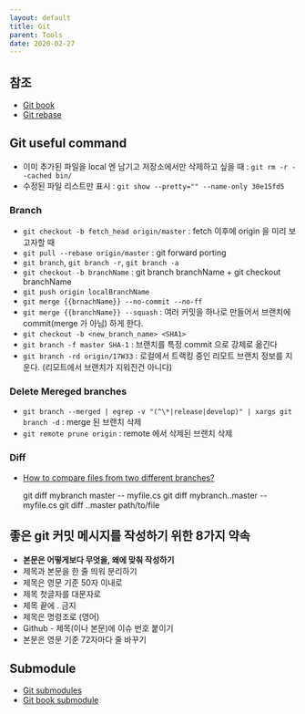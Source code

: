 ```yaml
---
layout: default
title: Git
parent: Tools
date: 2020-02-27
---
```


## 참조

- [Git book](https://git-scm.com/book/ko/v2)
- [Git rebase](http://dogfeet.github.io/articles/2012/git-merge-rebase.html)

## Git useful command

- 이미 추가된 파일을 local 엔 남기고 저장소에서만 삭제하고 싶을 때 : `git rm -r --cached bin/`
- 수정된 파일 리스트만 표시 : `git show --pretty="" --name-only 30e15fd5`

### Branch

- `git checkout -b fetch_head origin/master` : fetch 이후에 origin 을 미리 보고자할 때
- `git pull --rebase origin/master` : git forward porting
- `git branch`, `git branch -r`, `git branch -a`
- `git checkout -b branchName` : git branch branchName + git checkout branchName
- `git push origin localBranchName`
- `git merge {{brnachName}} --no-commit --no-ff`
- `git merge {{branchName}} --squash` : 여러 커밋을 하나로 만들어서 브랜치에 commit(merge 가 아님) 하게 한다.
- `git checkout -b <new_branch_name> <SHA1>`
- `git branch -f master SHA-1` : 브랜치를 특정 commit 으로 강제로 옮긴다
- `git branch -rd origin/17W33` : 로컬에서 트랙킹 중인 리모트 브랜치 정보를 지운다. (리모트에서 브랜치가 지워진건 아니다)

### Delete Mereged branches

- `git branch --merged | egrep -v "(^\*|release|develop)" | xargs git branch -d` : merge 된 브랜치 삭제
- `git remote prune origin` : remote 에서 삭제된 브랜치 삭제


### Diff

- [How to compare files from two different branches?](https://stackoverflow.com/a/4099805)

    git diff mybranch master -- myfile.cs
	git diff mybranch..master -- myfile.cs
	git diff ..master path/to/file

## 좋은 git 커밋 메시지를 작성하기 위한 8가지 약속

- **본문은 어떻게보다 무엇을, 왜에 맞춰 작성하기**
- 제목과 본문을 한 줄 띄워 분리하기
- 제목은 영문 기준 50자 이내로
- 제목 첫글자를 대문자로
- 제목 끝에 . 금지
- 제목은 명령조로 (영어)
- Github - 제목(이나 본문)에 이슈 번호 붙이기
- 본문은 영문 기준 72자마다 줄 바꾸기

## Submodule

- [Git submodules](https://pinedance.github.io/blog/2019/05/28/Git-Submodule)
- [Git book submodule](https://git-scm.com/book/ko/v2/Git-%EB%8F%84%EA%B5%AC-%EC%84%9C%EB%B8%8C%EB%AA%A8%EB%93%88)
